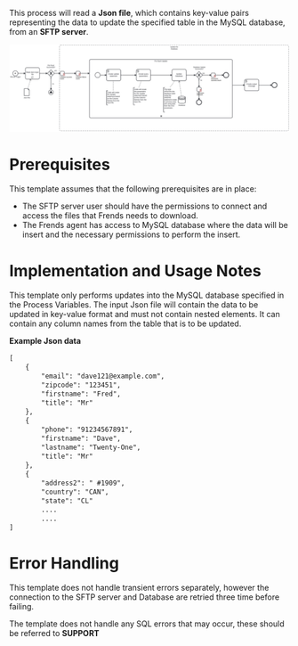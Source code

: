 This process will read a **Json file**, which contains key-value pairs representing the data to update the specified table in the MySQL database, from an **SFTP server**. 



![Template](assets/Json_file_from_SFTP_server_to_MySQL_Database_UPDATE.svg)

# Prerequisites

This template assumes that the following prerequisites are in place:

- The SFTP server user should have the permissions to connect and access 
  the files that Frends needs to download.
- The Frends agent has access to MySQL database where the data will be insert and the necessary permissions to perform the insert.

# Implementation and Usage Notes

This template only performs updates into the MySQL database specified in the Process Variables.
The input Json file will contain the data to be updated in key-value format and must not contain nested elements.
It can contain any column names from the table that is to be updated.


**Example Json data**
```
[
	{
		"email": "dave121@example.com",
		"zipcode": "123451",
		"firstname": "Fred",
		"title": "Mr"
	},
	{
		"phone": "91234567891",
		"firstname": "Dave",
		"lastname": "Twenty-One",
		"title": "Mr"
	},
	{
		"address2": " #1909",
		"country": "CAN",
		"state": "CL"
		....
		....
]
```

# Error Handling

This template does not handle transient errors separately, however the connection
to the SFTP server and Database are retried three time before failing.

The template does not handle any SQL errors that may occur, these should be referred to **SUPPORT**
